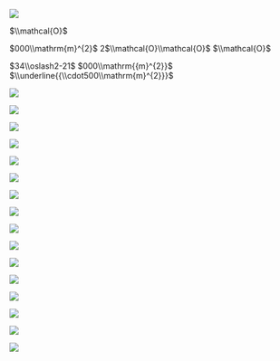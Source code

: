 ![](https://www.nta.go.jp/tmp/11038040-cfc9-4350-ae2b-81d8416e893d/images/3a488a00a6ae4506256790e3158ec389eb131e5ad07487087eb17ce0576f85f4.jpg)

$\\mathcal{O}$

$000\\mathrm{m}^{2}$ 2$\\mathcal{O}\\mathcal{O}$ $\\mathcal{O}$

$34\\oslash2-21$ $000\\mathrm{{m}^{2}}$ $\\underline{{\\cdot500\\mathrm{m}^{2}}}$

![](https://www.nta.go.jp/tmp/11038040-cfc9-4350-ae2b-81d8416e893d/images/00dbb8b0d0908961973cf8dc86d28cd8df1e2199aba62679792f7186aca60354.jpg)

![](https://www.nta.go.jp/tmp/11038040-cfc9-4350-ae2b-81d8416e893d/images/0c94d0d304d1eb867ae6b5ff502b8259c97f87be2bf3cac67195ba356d2305e6.jpg)

![](https://www.nta.go.jp/tmp/11038040-cfc9-4350-ae2b-81d8416e893d/images/366fb0f811d84a03d92a096e1d8475fe249f0a2eced539951e0a3a161a034758.jpg)

![](https://www.nta.go.jp/tmp/11038040-cfc9-4350-ae2b-81d8416e893d/images/2574aaa0877234848391a38a02b203925137f00c14b113193e1a9e0690f66ddf.jpg)

![](https://www.nta.go.jp/tmp/11038040-cfc9-4350-ae2b-81d8416e893d/images/9b6175da2446de24b7215cbe8cd5d69b2c0b93703f5f8d8a1580b09fd874930d.jpg)

![](https://www.nta.go.jp/tmp/11038040-cfc9-4350-ae2b-81d8416e893d/images/f22fac705cc8610ddae26b2e8606852188c46ec63287af26e8739aecea98684e.jpg)

![](https://www.nta.go.jp/tmp/11038040-cfc9-4350-ae2b-81d8416e893d/images/1ee953c1ef7a2b4e71768bfd40e9def6c7ec7b6017f670dc77819a9ac0bb3c4d.jpg)

![](https://www.nta.go.jp/tmp/11038040-cfc9-4350-ae2b-81d8416e893d/images/7b59d5acd1ad2be84694cfa4f26feddbb593b1eacea8efcf453dc212914e9ce9.jpg)

![](https://www.nta.go.jp/tmp/11038040-cfc9-4350-ae2b-81d8416e893d/images/b3785773d33c66552cf88d0194eea024fdcfe19d742cf89c70e9022e1a21f345.jpg)

![](https://www.nta.go.jp/tmp/11038040-cfc9-4350-ae2b-81d8416e893d/images/94dbf3e90d146a06b00034b1298d127c01c74169ce5fbb4c1df0891d806428c6.jpg)

![](https://www.nta.go.jp/tmp/11038040-cfc9-4350-ae2b-81d8416e893d/images/f3b869dc944d9f3c28a9448c5fad992edc9266685533834bf001041313e4ccbd.jpg)

![](https://www.nta.go.jp/tmp/11038040-cfc9-4350-ae2b-81d8416e893d/images/49402de7e807de538088776eca50acd250b2339571c5a1bd3d6b04e072bf899b.jpg)

![](https://www.nta.go.jp/tmp/11038040-cfc9-4350-ae2b-81d8416e893d/images/fc9a10a7ddd0c5a8763c42f4763f0f647ba9f146a544125e117d4e91427165bf.jpg)

![](https://www.nta.go.jp/tmp/11038040-cfc9-4350-ae2b-81d8416e893d/images/baea7008d4538b616139657159d6fa358a7e65a95b88b5dacc2d4a8d76561042.jpg)

![](https://www.nta.go.jp/tmp/11038040-cfc9-4350-ae2b-81d8416e893d/images/f3847ed3e7a0ccd3d24c542ecd3ec4d139629cf49d64dfbb4928cb444eaee121.jpg)

![](https://www.nta.go.jp/tmp/11038040-cfc9-4350-ae2b-81d8416e893d/images/a903f3be5396445cedc5113f4a7ae3820e0ffb2a4204fd6d8619b152a20f247d.jpg)